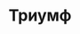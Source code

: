 --- 
title: "Триумф" 
site: "www.triumph-sev.com" 
town: "Севастополь" 
tel: ["+38 (0692) 45-60-53, +38 (0692) 94-02-46, +38 (099) 913-33-38, +38 (099) 114-33-88"] 
address: "Россия, АР Крым, г. Севастополь, ул.Гоголя, 8" 
mail: "triumph_realty@rambler.ru" 
--- 